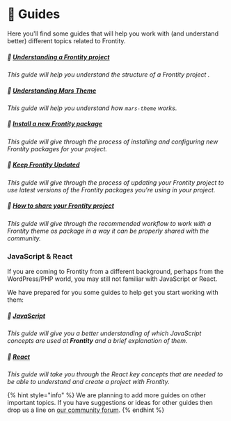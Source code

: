 # 📖 Guides

Here you'll find some guides that will help you work with (and understand better) different topics related to Frontity. 


##### 📖 [Understanding a Frontity project](understanding-mars-theme.md)
*This guide will help you understand the structure of a Frontity project .*

##### 📖 [Understanding Mars Theme](understanding-mars-theme-1.md)
*This guide will help you understand how `mars-theme` works.*

##### 📖 [Install a new Frontity package](install-a-new-package.md)
*This guide will give through the process of installing and configuring new Frontity packages for your project.*

##### 📖 [Keep Frontity Updated](keep-frontity-updated.md)
*This guide will give through the process of updating your Frontity project to use latest versions of the Frontity packages you're using in your project.*

##### 📖 [How to share your Frontity project](how-to-share-a-frontity-project.md)
*This guide will give through the recommended workflow to work with a Frontity theme os package in a way it can be properly shared with the community.*


### JavaScript & React

If you are coming to Frontity from a different background, perhaps from the WordPress/PHP world, you may still not familiar with JavaScript or React.

We have prepared for you some guides to help get you start working with them:

##### 📖 [JavaScript](javascript-basics.md)
*This guide will give you a better understanding of which JavaScript concepts are used at **Frontity** and a brief explanation of them.*

##### 📖 [React](react-basic.md)
*This guide will take you through the React key concepts that are needed to be able to understand and create a project with Frontity.*


{% hint style="info" %}
We are planning to add more guides on other important topics. If you have suggestions or ideas for other guides then drop us a line on [our community forum](https://community.frontity.org/c/docs-and-tutorials).
{% endhint %}
